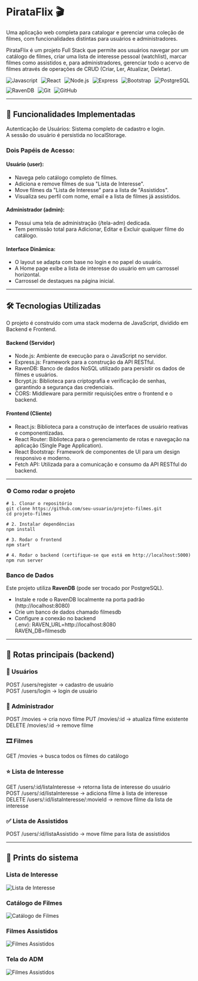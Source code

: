 # PirataFlix 🎬
Uma aplicação web completa para catalogar e gerenciar uma coleção de filmes, com funcionalidades distintas para usuários e administradores.

PirataFlix é um projeto Full Stack que permite aos usuários navegar por um catálogo de filmes, criar uma lista de interesse pessoal (watchlist), marcar filmes como assistidos e, para administradores, gerenciar todo o acervo de filmes através de operações de CRUD (Criar, Ler, Atualizar, Deletar).

<div style="display: flex; gap: 10px; flex-wrap: wrap;"> 
  <img align="center" alt="Javascript" src="https://img.shields.io/badge/JavaScript-F7DF1E?style=for-the-badge&logo=javascript&logoColor=black"/> 
  <img align="center" alt="React" src="https://img.shields.io/badge/React-20232A?logo=react&logoColor=61DAFB&style=for-the-badge"/> 
  <img align="center" alt="Node.js" src="https://img.shields.io/badge/Node.js-43853D?style=for-the-badge&logo=node.js&logoColor=white"/> 
  <img align="center" alt="Express" src="https://img.shields.io/badge/Express-000000?style=for-the-badge&logo=express&logoColor=white"/> 
  <img align="center" alt="Bootstrap" src="https://img.shields.io/badge/Bootstrap-563D7C?style=for-the-badge&logo=bootstrap&logoColor=white"/> 
  <img align="center" alt="PostgreSQL" src="https://img.shields.io/badge/PostgreSQL-316192?style=for-the-badge&logo=postgresql&logoColor=white"/> 
  <img align="center" alt="RavenDB" src="https://img.shields.io/badge/RavenDB-CC0000?style=for-the-badge&logo=raven&logoColor=white"/> 
  <img align="center" alt="Git" src="https://img.shields.io/badge/Git-F05033?style=for-the-badge&logo=git&logoColor=white"/> 
  <img align="center" alt="GitHub" src="https://img.shields.io/badge/GitHub-181717?style=for-the-badge&logo=github&logoColor=white"/> 
</div>

---

## 🚀 Funcionalidades Implementadas
Autenticação de Usuários: Sistema completo de cadastro e login.  
A sessão do usuário é persistida no localStorage.

### Dois Papéis de Acesso:
#### Usuário (user):

- Navega pelo catálogo completo de filmes.
- Adiciona e remove filmes de sua "Lista de Interesse".
- Move filmes da "Lista de Interesse" para a lista de "Assistidos".
- Visualiza seu perfil com nome, email e a lista de filmes já assistidos.

#### Administrador (admin):
- Possui uma tela de administração (/tela-adm) dedicada.
- Tem permissão total para Adicionar, Editar e Excluir qualquer filme do catálogo.

#### Interface Dinâmica:
- O layout se adapta com base no login e no papel do usuário.
- A Home page exibe a lista de interesse do usuário em um carrossel horizontal.
- Carrossel de destaques na página inicial.
--- 

## 🛠  Tecnologias Utilizadas
O projeto é construído com uma stack moderna de JavaScript, dividido em Backend e Frontend.

#### Backend (Servidor)
- Node.js: Ambiente de execução para o JavaScript no servidor.
- Express.js: Framework para a construção da API RESTful.
- RavenDB: Banco de dados NoSQL utilizado para persistir os dados de filmes e usuários.
- Bcrypt.js: Biblioteca para criptografia e verificação de senhas, garantindo a segurança das credenciais.
- CORS: Middleware para permitir requisições entre o frontend e o backend.

#### Frontend (Cliente)
- React.js: Biblioteca para a construção de interfaces de usuário reativas e componentizadas.
- React Router: Biblioteca para o gerenciamento de rotas e navegação na aplicação (Single Page Application).
- React Bootstrap: Framework de componentes de UI para um design responsivo e moderno.
- Fetch API: Utilizada para a comunicação e consumo da API RESTful do backend.

--- 

### ⚙️ Como rodar o projeto

```
# 1. Clonar o repositório
git clone https://github.com/seu-usuario/projeto-filmes.git
cd projeto-filmes

# 2. Instalar dependências
npm install

# 3. Rodar o frontend
npm start

# 4. Rodar o backend (certifique-se que está em http://localhost:5000)
npm run server
```
### Banco de Dados
Este projeto utiliza **RavenDB** (pode ser trocado por PostgreSQL).
- Instale e rode o RavenDB localmente na porta padrão (http://localhost:8080)
- Crie um banco de dados chamado filmesdb
- Configure a conexão no backend  
(.env): RAVEN_URL=http://localhost:8080  
RAVEN_DB=filmesdb

---

## 📡 Rotas principais (backend) 

### 👤 Usuários
POST /users/register → cadastro de usuário <br> 
 POST /users/login → login de usuário 

### 📡 Administrador
POST /movies → cria novo filme
PUT /movies/:id → atualiza filme existente
DELETE /movies/:id → remove filme

### 🎞 Filmes 
GET /movies → busca todos os filmes do catálogo 

### ⭐ Lista de Interesse 
GET /users/:id/listaInteresse → retorna lista de interesse do usuário <br> 
POST /users/:id/listaInteresse → adiciona filme à lista de interesse <br>
DELETE /users/:id/listaInteresse/:movieId → remove filme da lista de interesse 

### ✅ Lista de Assistidos
POST /users/:id/listaAssistido → move filme para lista de assistidos 


---
## 📸 Prints do sistema 

###  Lista de Interesse 
![Lista de Interesse](./Prints/lista.jpg) 

### Catálogo de Filmes 
![Catálogo de Filmes](./Prints/home.jpg) 

###  Filmes Assistidos
![Filmes Assistidos](./Prints/listaA.jpg)

### Tela do ADM
![Filmes Assistidos](./Prints/adm.jpg)
